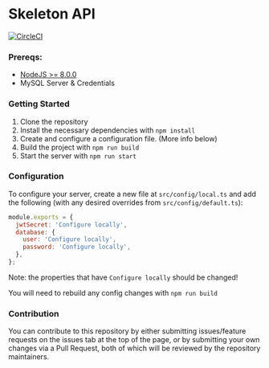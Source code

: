 # Skeleton API
[![CircleCI](https://circleci.com/gh/clevyr/skeleton-api.svg?style=svg)](https://circleci.com/gh/clevyr/skeleton-api)

### Prereqs:
  - [NodeJS >= 8.0.0](https://nodejs.org/en/)
  - MySQL Server & Credentials

### Getting Started
  1. Clone the repository
  1. Install the necessary dependencies with `npm install`
  1. Create and configure a configuration file. (More info below)
  1. Build the project with `npm run build`
  1. Start the server with `npm run start`

### Configuration
  To configure your server, create a new file at `src/config/local.ts` and add the following (with any desired overrides from `src/config/default.ts`):
  ```js
  module.exports = {
    jwtSecret: 'Configure locally',
    database: {
      user: 'Configure locally',
      password: 'Configure locally',
    },
  };
  ```
  Note: the properties that have `Configure locally` should be changed!

  You will need to rebuild any config changes with `npm run build`

### Contribution
  You can contribute to this repository by either submitting issues/feature requests on the issues tab at the top of the page, or by submitting your own changes via a Pull Request, both of which will be reviewed by the repository maintainers.
